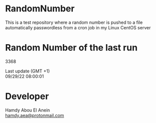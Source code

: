# RandomNumber    
This is a test repository where a random number is pushed to a file automatically passwordless from a cron job in my Linux CentOS server    
# Random Number of the last run   
3368
      
Last update (GMT +1)    
09/29/22 08:00:01
# Developer    
Hamdy Abou El Anein   
hamdy.aea@protonmail.com
